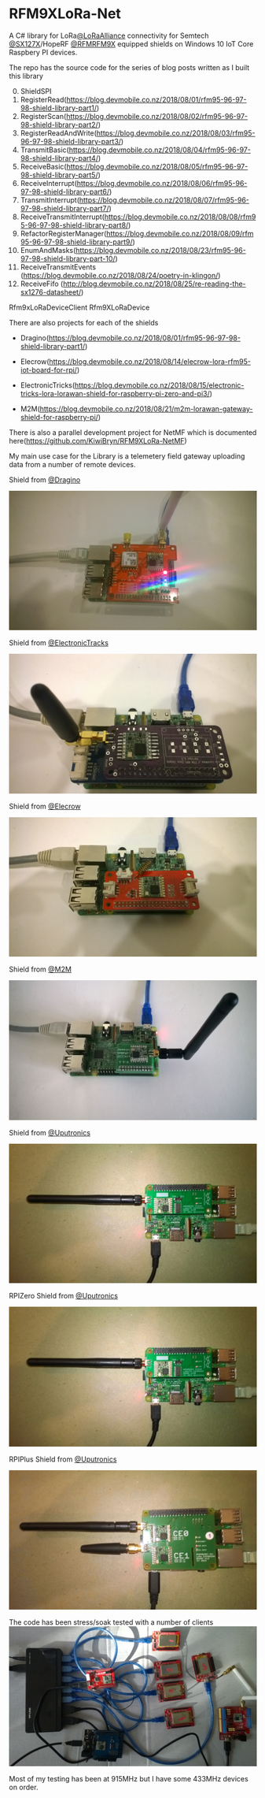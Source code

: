 # RFM9XLoRa-Net
A C# library for LoRa[@LoRaAlliance](https://lora-alliance.org/) connectivity for Semtech [@SX127X](https://www.semtech.com/products/wireless-rf/lora-transceivers/SX1276)/HopeRF [@RFMRFM9X](http://www.hoperf.com/rf_transceiver/lora/RFM95W.html) equipped shields on  Windows 10 IoT Core Raspbery PI devices.

The repo has the source code for the series of blog posts written as I built this library

00. ShieldSPI
01. RegisterRead(https://blog.devmobile.co.nz/2018/08/01/rfm95-96-97-98-shield-library-part1/)
02. RegisterScan(https://blog.devmobile.co.nz/2018/08/02/rfm95-96-97-98-shield-library-part2/)
03. RegisterReadAndWrite(https://blog.devmobile.co.nz/2018/08/03/rfm95-96-97-98-shield-library-part3/)
04. TransmitBasic(https://blog.devmobile.co.nz/2018/08/04/rfm95-96-97-98-shield-library-part4/)
05. ReceiveBasic(https://blog.devmobile.co.nz/2018/08/05/rfm95-96-97-98-shield-library-part5/)
06. ReceiveInterrupt(https://blog.devmobile.co.nz/2018/08/06/rfm95-96-97-98-shield-library-part6/)
07. TransmitInterrupt(https://blog.devmobile.co.nz/2018/08/07/rfm95-96-97-98-shield-library-part7/)
08. ReceiveTransmitInterrupt(https://blog.devmobile.co.nz/2018/08/08/rfm95-96-97-98-shield-library-part8/)
09. RefactorRegisterManager(https://blog.devmobile.co.nz/2018/08/09/rfm95-96-97-98-shield-library-part9/)
10. EnumAndMasks(https://blog.devmobile.co.nz/2018/08/23/rfm95-96-97-98-shield-library-part-10/)
11. ReceiveTransmitEvents (https://blog.devmobile.co.nz/2018/08/24/poetry-in-klingon/)
12. ReceiveFifo (http://blog.devmobile.co.nz/2018/08/25/re-reading-the-sx1276-datasheet/)

Rfm9xLoRaDeviceClient
Rfm9XLoRaDevice

There are also projects for each of the shields

* Dragino(https://blog.devmobile.co.nz/2018/08/01/rfm95-96-97-98-shield-library-part1/)

* Elecrow(https://blog.devmobile.co.nz/2018/08/14/elecrow-lora-rfm95-iot-board-for-rpi/)

* ElectronicTricks(https://blog.devmobile.co.nz/2018/08/15/electronic-tricks-lora-lorawan-shield-for-raspberry-pi-zero-and-pi3/)

* M2M(https://blog.devmobile.co.nz/2018/08/21/m2m-lorawan-gateway-shield-for-raspberry-pi/)

There is also a parallel development project for NetMF which is documented here(https://github.com/KiwiBryn/RFM9XLoRa-NetMF)

My main use case for the Library is a telemetery field gateway uploading data from a number of remote devices.

Shield from [@Dragino ](http://www.dragino.com/products/lora/item/106-lora-gps-hat.html)

![LoRa GPS HAT for Raspberry Pi](DraginoRPILoRaGPSShield.jpg)

Shield from [@ElectronicTracks](https://www.tindie.com/products/electronictrik/loralorawan-shield-for-raspberry-pi-zero-and-pi3)

![Lora/LoraWan shield for Raspberry Pi Zero and PI3](LoRaElectronicsTricksShield.jpg)

Shield from [@Elecrow](https://www.elecrow.com/lora-rfm95-iot-board-for-rpi.html)

![Lora RFM95 IOT Board for RPI](LoRaElecrowShield.jpg)

Shield from [@M2M](https://www.tindie.com/products/m2m/1-channel-lorawan-gateway-shield-for-raspberry-pi)

![1 Channel LoRaWan Gateway Shield for Raspberry Pi](M2MLoRaShield.jpg)

Shield from [@Uputronics](https://store.uputronics.com/index.php?route=product/product&path=61&product_id=99)

![Raspberry PiZero LoRa(TM) Expansion Board](UputronicsRPIZeroShield.jpg)

RPIZero Shield from [@Uputronics](https://store.uputronics.com/index.php?route=product/product&path=61&product_id=68)

![Raspberry PiZero LoRa(TM) Expansion Board](UputronicsRPIZeroShield.jpg)

RPIPlus Shield from [@Uputronics](https://store.uputronics.com/index.php?route=product/product&path=61&product_id=68)

![Raspberry Pi+ LoRa(TM) Expansion Board](UputronicsRPIPlusShield.jpg)

The code has been stress/soak tested with a number of clients
![@StressTester](LoRaStress.jpg)

Most of my testing has been at 915MHz but I have some 433MHz devices on order. 

